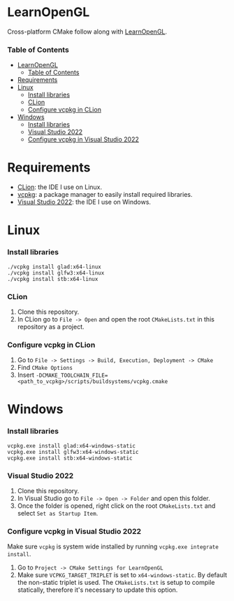 # LearnOpenGL

Cross-platform CMake follow along with [LearnOpenGL](https://learnopengl.com/).

### Table of Contents

- [LearnOpenGL](#learnopengl)
    - [Table of Contents](#table-of-contents)
- [Requirements](#requirements)
- [Linux](#linux)
    - [Install libraries](#install-libraries)
    - [CLion](#clion)
    - [Configure vcpkg in CLion](#configure-vcpkg-in-clion)
- [Windows](#windows)
    - [Install libraries](#install-libraries-1)
    - [Visual Studio 2022](#visual-studio-2022)
    - [Configure vcpkg in Visual Studio 2022](#configure-vcpkg-in-visual-studio-2022)

# Requirements

* [CLion](https://www.jetbrains.com/clion/): the IDE I use on Linux.
* [vcpkg](https://github.com/microsoft/vcpkg): a package manager to easily
  install required libraries.
* [Visual Studio 2022](https://visualstudio.microsoft.com/vs/): the IDE I use 
  on Windows. 

# Linux

### Install libraries

```shell
./vcpkg install glad:x64-linux
./vcpkg install glfw3:x64-linux
./vcpkg install stb:x64-linux
```

### CLion

1. Clone this repository.
2. In CLion go to `File -> Open` and open the root `CMakeLists.txt` in this
   repository as a project.

### Configure vcpkg in CLion

1. Go to `File -> Settings -> Build, Execution, Deployment -> CMake`
2. Find `CMake Options`
3. Insert `-DCMAKE_TOOLCHAIN_FILE=<path_to_vcpkg>/scripts/buildsystems/vcpkg.cmake`

# Windows

### Install libraries

```shell
vcpkg.exe install glad:x64-windows-static
vcpkg.exe install glfw3:x64-windows-static
vcpkg.exe install stb:x64-windows-static
```

### Visual Studio 2022

1. Clone this repository.
2. In Visual Studio go to `File -> Open -> Folder` and open this folder.
3. Once the folder is opened, right click on the root `CMakeLists.txt` and
   select `Set as Startup Item`.

### Configure vcpkg in Visual Studio 2022

Make sure `vcpkg` is system wide installed by running 
`vcpkg.exe integrate install`.

1. Go to `Project -> CMake Settings for LearnOpenGL`
2. Make sure `VCPKG_TARGET_TRIPLET` is set to `x64-windows-static`. By default
   the non-static triplet is used. The `CMakeLists.txt` is setup to compile
   statically, therefore it's necessary to update this option.
